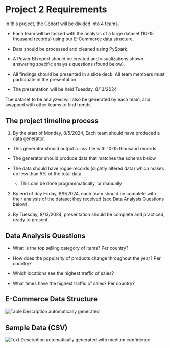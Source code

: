 # Project 2 Requirements

In this project, the Cohort will be divided into 4 teams.

-   Each team will be tasked with the analysis of a large dataset (10-15
    thousand records) using our E-Commerce data structure.

-   Data should be processed and cleaned using PySpark. 

-   A Power BI report should be created and visualizations shown answering
    specific analysis questions (found below).

-   All findings should be presented in a slide deck. All team members must
    participate in the presentation.

-   The presentation will be held Tuesday, 8/13/2024

The dataset to be analyzed will also be generated by each team, and
swapped with other teams to find trends.

## The project timeline process

1)  By the start of Monday, 8/5/2024, Each team should have produced a
    data generator.

-   This generator should output a .csv file with 10-15 thousand records

-   The generator should produce data that matches the schema below

-   The data should have rogue records (slightly altered data) which
    makes up less than 5% of the total data

    -   This can be done programmatically, or manually

2)  By end of day Friday, 8/9/2024, each team should be complete
    with their analysis of the dataset they received (see Data Analysis
    Questions below).

3)  By Tuesday, 8/13/2024, presentation should be complete and practiced,
    ready to present.

## Data Analysis Questions

-   What is the top selling category of items? Per country?

-   How does the popularity of products change throughout the year? Per
    country?

-   Which locations see the highest traffic of sales?

-   What times have the highest traffic of sales? Per country?

## E-Commerce Data Structure

![Table Description automatically
generated](images/table.png)

## Sample Data (CSV)

![Text Description automatically generated with medium
confidence](images/example_rows.png)
